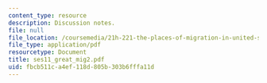 ```yaml
---
content_type: resource
description: Discussion notes.
file: null
file_location: /coursemedia/21h-221-the-places-of-migration-in-united-states-history-fall-2006/fbcb511ca4ef118d805b303b6fffa11d_ses11_great_mig2.pdf
file_type: application/pdf
resourcetype: Document
title: ses11_great_mig2.pdf
uid: fbcb511c-a4ef-118d-805b-303b6fffa11d
---
```

